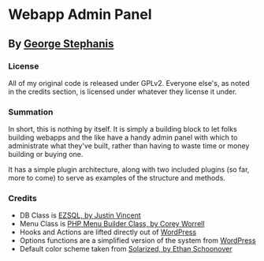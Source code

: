 Webapp Admin Panel
==================

By [George Stephanis](http://stephanis.info/)
---------------------------------------------

### License

All of my original code is released under GPLv2.  Everyone else's, as noted in the credits section, is licensed under whatever they license it under.

### Summation

In short, this is nothing by itself.  It is simply a building block to let folks building webapps and the like have a handy admin panel with which to administrate what they've built, rather than having to waste time or money building or buying one.

It has a simple plugin architecture, along with two included plugins (so far, more to come) to serve as examples of the structure and methods.

### Credits

* DB Class is [EZSQL, by Justin Vincent](http://justinvincent.com/ezsql)
* Menu Class is [PHP Menu Builder Class, by Corey Worrell](http://coreyworrell.com/demo/php_menu_builder)
* Hooks and Actions are lifted directly out of [WordPress](http://core.svn.wordpress.org/trunk/wp-includes/plugin.php)
* Options functions are a simplified version of the system from [WordPress](http://core.svn.wordpress.org/trunk/wp-includes/functions.php)
* Default color scheme taken from [Solarized, by Ethan Schoonover](http://ethanschoonover.com/solarized)